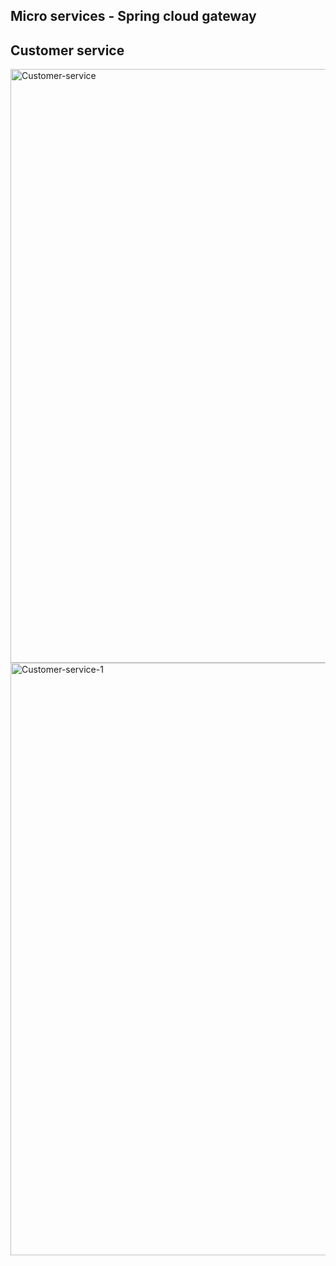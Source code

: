 ##                                     Micro services - Spring cloud gateway 
                            
##    Customer service
<img width="950" alt="Customer-service" src="https://user-images.githubusercontent.com/83584345/201545406-b451cf8d-18b8-4e9b-85e0-0402d15003a6.png">
<img width="948" alt="Customer-service-1" src="https://user-images.githubusercontent.com/83584345/201545411-a14929bd-9092-46d5-94df-f671125c7b75.png">


                            
